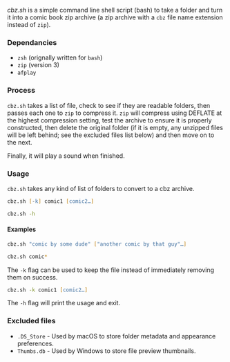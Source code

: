 *cbz.sh* is a simple command line shell script (bash) to take a folder and turn it into a comic book zip archive (a zip archive with a `cbz` file name extension instead of `zip`).


### Dependancies
* `zsh` (orignally written for `bash`)
* `zip` (version 3)
* `afplay`

### Process
`cbz.sh` takes a list of file, check to see if they are readable folders, then passes each one to `zip` to compress it. `zip` will compress using DEFLATE at the highest compression setting, test the archive to ensure it is properly constructed, then delete the original folder (if it is empty, any unzipped files will be left behind; see the excluded files list below) and then move on to the next.

Finally, it will play a sound when finished.

### Usage
`cbz.sh` takes any kind of list of folders to convert to a cbz archive.

```zsh
cbz.sh [-k] comic1 [comic2…]

cbz.sh -h
```

#### Examples
```zsh
cbz.sh "comic by some dude" ["another comic by that guy"…]

cbz.sh comic*
```

The `-k` flag can be used to keep the file instead of immediately removing them on success.
```zsh
cbz.sh -k comic1 [comic2…]
```
The `-h` flag will print the usage and exit.


### Excluded files
* `.DS_Store` - Used by macOS to store folder metadata and appearance preferences.
* `Thumbs.db` - Used by Windows to store file preview thumbnails.

